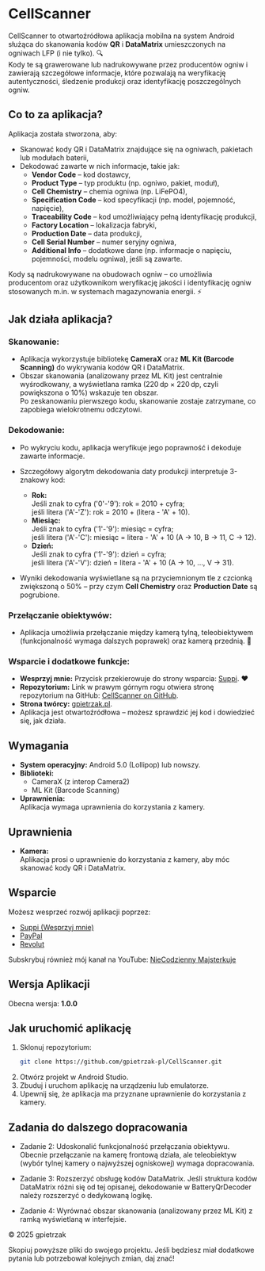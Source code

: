 # CellScanner

CellScanner to otwartoźródłowa aplikacja mobilna na system Android służąca do skanowania kodów **QR** i **DataMatrix** umieszczonych na ogniwach LFP (i nie tylko). 🔍  
Kody te są grawerowane lub nadrukowywane przez producentów ogniw i zawierają szczegółowe informacje, które pozwalają na weryfikację autentyczności, śledzenie produkcji oraz identyfikację poszczególnych ogniw.

## Co to za aplikacja?
Aplikacja została stworzona, aby:
- Skanować kody QR i DataMatrix znajdujące się na ogniwach, pakietach lub modułach baterii,
- Dekodować zawarte w nich informacje, takie jak:
  - **Vendor Code** – kod dostawcy,
  - **Product Type** – typ produktu (np. ogniwo, pakiet, moduł),
  - **Cell Chemistry** – chemia ogniwa (np. LiFePO4),
  - **Specification Code** – kod specyfikacji (np. model, pojemność, napięcie),
  - **Traceability Code** – kod umożliwiający pełną identyfikację produkcji,
  - **Factory Location** – lokalizacja fabryki,
  - **Production Date** – data produkcji,
  - **Cell Serial Number** – numer seryjny ogniwa,
  - **Additional Info** – dodatkowe dane (np. informacje o napięciu, pojemności, modelu ogniwa), jeśli są zawarte.

Kody są nadrukowywane na obudowach ogniw – co umożliwia producentom oraz użytkownikom weryfikację jakości i identyfikację ogniw stosowanych m.in. w systemach magazynowania energii. ⚡

## Jak działa aplikacja?
### Skanowanie:
- Aplikacja wykorzystuje bibliotekę **CameraX** oraz **ML Kit (Barcode Scanning)** do wykrywania kodów QR i DataMatrix.
- Obszar skanowania (analizowany przez ML Kit) jest centralnie wyśrodkowany, a wyświetlana ramka (220 dp × 220 dp, czyli powiększona o 10%) wskazuje ten obszar.  
  Po zeskanowaniu pierwszego kodu, skanowanie zostaje zatrzymane, co zapobiega wielokrotnemu odczytowi.

### Dekodowanie:
- Po wykryciu kodu, aplikacja weryfikuje jego poprawność i dekoduje zawarte informacje.
- Szczegółowy algorytm dekodowania daty produkcji interpretuje 3-znakowy kod:
  - **Rok:**  
    Jeśli znak to cyfra ('0'-'9'): rok = 2010 + cyfra;  
    jeśli litera ('A'-'Z'): rok = 2010 + (litera - 'A' + 10).
  - **Miesiąc:**  
    Jeśli znak to cyfra ('1'-'9'): miesiąc = cyfra;  
    jeśli litera ('A'-'C'): miesiąc = litera - 'A' + 10 (A → 10, B → 11, C → 12).
  - **Dzień:**  
    Jeśli znak to cyfra ('1'-'9'): dzień = cyfra;  
    jeśli litera ('A'-'V'): dzień = litera - 'A' + 10 (A → 10, …, V → 31).

- Wyniki dekodowania wyświetlane są na przyciemnionym tle z czcionką zwiększoną o 50% – przy czym **Cell Chemistry** oraz **Production Date** są pogrubione.

### Przełączanie obiektywów:
- Aplikacja umożliwia przełączanie między kamerą tylną, teleobiektywem (funkcjonalność wymaga dalszych poprawek) oraz kamerą przednią. 🔄

### Wsparcie i dodatkowe funkcje:
- **Wesprzyj mnie:** Przycisk przekierowuje do strony wsparcia: [Suppi](https://suppi.pl/gpietrzak). ❤️
- **Repozytorium:** Link w prawym górnym rogu otwiera stronę repozytorium na GitHub: [CellScanner on GitHub](https://github.com/gpietrzak-pl/CellScanner).
- **Strona twórcy:** [gpietrzak.pl](https://gpietrzak.pl/).  
- Aplikacja jest otwartoźródłowa – możesz sprawdzić jej kod i dowiedzieć się, jak działa.

## Wymagania
- **System operacyjny:** Android 5.0 (Lollipop) lub nowszy.
- **Biblioteki:**
  - CameraX (z interop Camera2)
  - ML Kit (Barcode Scanning)
- **Uprawnienia:**  
  Aplikacja wymaga uprawnienia do korzystania z kamery.

## Uprawnienia
- **Kamera:**  
  Aplikacja prosi o uprawnienie do korzystania z kamery, aby móc skanować kody QR i DataMatrix.

## Wsparcie
Możesz wesprzeć rozwój aplikacji poprzez:
- [Suppi (Wesprzyj mnie)](https://suppi.pl/gpietrzak)
- [PayPal](https://paypal.me/gpietrzak)
- [Revolut](https://revolut.me/niecodzienny)

Subskrybuj również mój kanał na YouTube: [NieCodzienny Majsterkuje](https://www.youtube.com/@NieCodziennyMajsterkuje)

## Wersja Aplikacji
Obecna wersja: **1.0.0**

## Jak uruchomić aplikację
1. Sklonuj repozytorium:
   ```bash
   git clone https://github.com/gpietrzak-pl/CellScanner.git

2. Otwórz projekt w Android Studio.
3. Zbuduj i uruchom aplikację na urządzeniu lub emulatorze.
4. Upewnij się, że aplikacja ma przyznane uprawnienie do korzystania z kamery.

## Zadania do dalszego dopracowania

* Zadanie 2: Udoskonalić funkcjonalność przełączania obiektywu.
Obecnie przełączanie na kamerę frontową działa, ale teleobiektyw (wybór tylnej kamery o najwyższej ogniskowej) wymaga dopracowania.

* Zadanie 3: Rozszerzyć obsługę kodów DataMatrix.
Jeśli struktura kodów DataMatrix różni się od tej opisanej, dekodowanie w BatteryQrDecoder należy rozszerzyć o dedykowaną logikę.

* Zadanie 4: Wyrównać obszar skanowania (analizowany przez ML Kit) z ramką wyświetlaną w interfejsie.

© 2025 gpietrzak

Skopiuj powyższe pliki do swojego projektu. Jeśli będziesz miał dodatkowe pytania lub potrzebował kolejnych zmian, daj znać!

